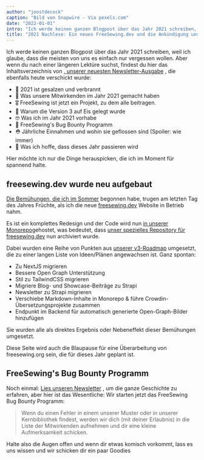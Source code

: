 ```yaml
---
author: "joostdecock"
caption: "Bild von Snapwire - Via pexels.com"
date: "2022-01-01"
intro: "Ich werde keinen ganzen Blogpost über das Jahr 2021 schreiben, weil ich glaube, dass die meisten von uns es einfach nur vergessen wollen. Aber wenn du nach einer längeren Lektüre suchst, findest du hier das Inhaltsverzeichnis unserer letzten Newsletter-Ausgabe, die ebenfalls heute verschickt wurde:"
title: "2021 Nachlese: Ein neues FreeSewing.dev und die Ankündigung unseres Bug Bounty Programms"
---
```




Ich werde keinen ganzen Blogpost über das Jahr 2021 schreiben, weil ich glaube, dass die meisten von uns es einfach nur vergessen wollen. Aber wenn du nach einer längeren Lektüre suchst, findest du hier das Inhaltsverzeichnis von [, unserer neuesten Newsletter-Ausgabe](/newsletter/2022q1/) , die ebenfalls heute verschickt wurde:

- 🎉 2021 ist gesalzen und verbrannt
- 🧐 Was unsere Mitwirkenden im Jahr 2021 gemacht haben
- 🎖️ FreeSewing ist jetzt ein Projekt, zu dem alle beitragen.
- 🚧 Warum die Version 3 auf Eis gelegt wurde
- 🤓 Was ich im Jahr 2021 vorhabe
- 🐛 FreeSewing's Bug Bounty Programm
- ⛑️ Jährliche Einnahmen und wohin sie geflossen sind (Spoiler: wie immer)
- 🤞 Was ich hoffe, dass dieses Jahr passieren wird

Hier möchte ich nur die Dinge herauspicken, die ich im Moment für spannend halte.

## freesewing.dev wurde neu aufgebaut

[Die Bemühungen, die ich im Sommer](https://freesewing.dev/blog/project-2022) begonnen habe, trugen am letzten Tag des Jahres Früchte, als ich die neue [freesewing.dev](https://freesewing.dev/blog/project-2022) Website in Betrieb nahm.

Es ist ein komplettes Redesign und der Code wird nun [in unserer Monorepo](https://github.com/freesewing/freesewing)gehostet, was bedeutet, dass [unser spezielles Repository für freesewing.dev](https://github.com/freesewing/freesewing.dev) nun archiviert wurde.

Dabei wurden eine Reihe von Punkten aus [unserer v3-Roadmap](https://github.com/freesewing/freesewing/discussions/1278) umgesetzt, die zu einer langen Liste von Ideen/Plänen angewachsen ist. Ganz spontan:

- Zu NextJS migrieren
- Bessere Open Graph Unterstützung
- Stil zu TailwindCSS migrieren
- Migriere Blog- und Showcase-Beiträge zu Strapi
- Newsletter zu Strapi migrieren
- Verschiebe Markdown-Inhalte in Monorepo & führe Crowdin-Übersetzungsprojekte zusammen
- Endpunkt im Backend für automatisch generierte Open-Graph-Bilder hinzufügen

Sie wurden alle als direktes Ergebnis oder Nebeneffekt dieser Bemühungen umgesetzt.

Diese Seite wird auch die Blaupause für eine Überarbeitung von freesewing.org sein, die für dieses Jahr geplant ist.

## FreeSewing's Bug Bounty Programm

Noch einmal: [Lies unseren Newsletter](/newsletter/2022q1/) , um die ganze Geschichte zu erfahren, aber hier ist das Wesentliche: Wir starten jetzt das FreeSewing Bug Bounty Programm:

> Wenn du einen Fehler in einem unserer Muster oder in unserer Kernbibliothek findest, werden wir dich (mit deiner Erlaubnis) in die Liste der Mitwirkenden aufnehmen und dir eine kleine Aufmerksamkeit schicken.

Halte also die Augen offen und wenn dir etwas komisch vorkommt, lass es uns wissen [](https://discord.freesewing.org/) und wir schicken dir ein paar Goodies
